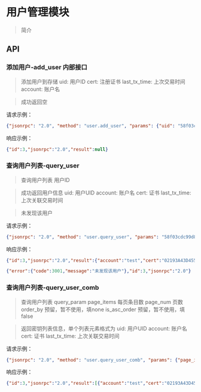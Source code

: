 # 用户管理模块

>  简介

## API

### 添加用户-add_user 内部接口

> 添加用户到存储
    uid: 用户ID
    cert: 注册证书
    last_tx_time: 上次交易时间
    account: 账户名

> 成功返回空

请求示例：
```json
{"jsonrpc": "2.0", "method": "user.add_user", "params": {"uid": "58f03cdc99d826c8710eaa937912cea0e388551cb4010da4ada97f1a0ce98ae9", "cert": "02193A43D455207A7C4B5FC78C448725DFDA051DBE5C96A259B15E1DEE575DAE85", "last_tx_time": 0, "account": "test"}, "id": 3}
```

响应示例：
```json
{"id":3,"jsonrpc":"2.0","result":null}
```


### 查询用户列表-query_user

> 查询用户列表
    用户ID

> 成功返回用户信息
    uid: 用户UID
    account: 账户名
    cert: 证书
    last_tx_time: 上次关联交易时间

> 未发现该用户

请求示例：
```json
{"jsonrpc": "2.0", "method": "user.query_user", "params": "58f03cdc99d826c8710eaa937912cea0e388551cb4010da4ada97f1a0ce98ae9", "id": 3}
```

响应示例：
```json
{"id":3,"jsonrpc":"2.0","result":{"account":"test","cert":"02193A43D455207A7C4B5FC78C448725DFDA051DBE5C96A259B15E1DEE575DAE85","last_tx_time":0,"uid":"58f03cdc99d826c8710eaa937912cea0e388551cb4010da4ada97f1a0ce98ae7"}}
```
```json
{"error":{"code":3001,"message":"未发现该用户"},"id":3,"jsonrpc":"2.0"}
```


### 查询用户列表-query_user_comb

> 查询用户列表
    query_param
        page_items 每页条目数
        page_num 页数
        order_by 预留，暂不使用，填none
        is_asc_order  预留，暂不使用，填false

> 返回密钥列表信息，单个列表元素格式为
    uid: 用户UID
    account: 账户名
    cert: 证书
    last_tx_time: 上次关联交易时间

请求示例：
```json
{"jsonrpc": "2.0", "method": "user.query_user_comb", "params": {"page_items":5,"page_num":1,"order_by":"none","is_asc_order":false}, "id": 3}
```

响应示例：
```json
{"id":3,"jsonrpc":"2.0","result":[{"account":"test","cert":"02193A43D455207A7C4B5FC78C448725DFDA051DBE5C96A259B15E1DEE575DAE85","last_tx_time":0,"uid":"58f03cdc99d826c8710eaa937912cea0e388551cb4010da4ada97f1a0ce98ae7"}]}
```